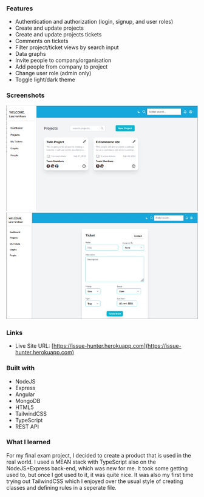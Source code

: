 ### Features

- Authentication and authorization (login, signup, and user roles)
- Create and update projects
- Create and update projects tickets
- Comments on tickets
- Filter project/ticket views by search input
- Data graphs
- Invite people to company/organisation
- Add people from company to project
- Change user role (admin only)
- Toggle light/dark theme

### Screenshots

![projects-view](./images/projects.jpg)
![create-new-ticket](./images/new-ticket.JPG)

### Links

- Live Site URL: [https://issue-hunter.herokuapp.com](https://issue-hunter.herokuapp.com)

### Built with

- NodeJS
- Express
- Angular
- MongoDB
- HTML5
- TailwindCSS
- TypeScript
- REST API

### What I learned

For my final exam project, I decided to create a product that is used in the real world. I used a MEAN stack with TypeScript also on the NodeJS+Express back-end, which was new for me. It took some getting used to, but once I got used to it, it was quite nice. 
It was also my first time trying out TailwindCSS which I enjoyed over the usual style of creating classes and defining rules in a seperate file. 
